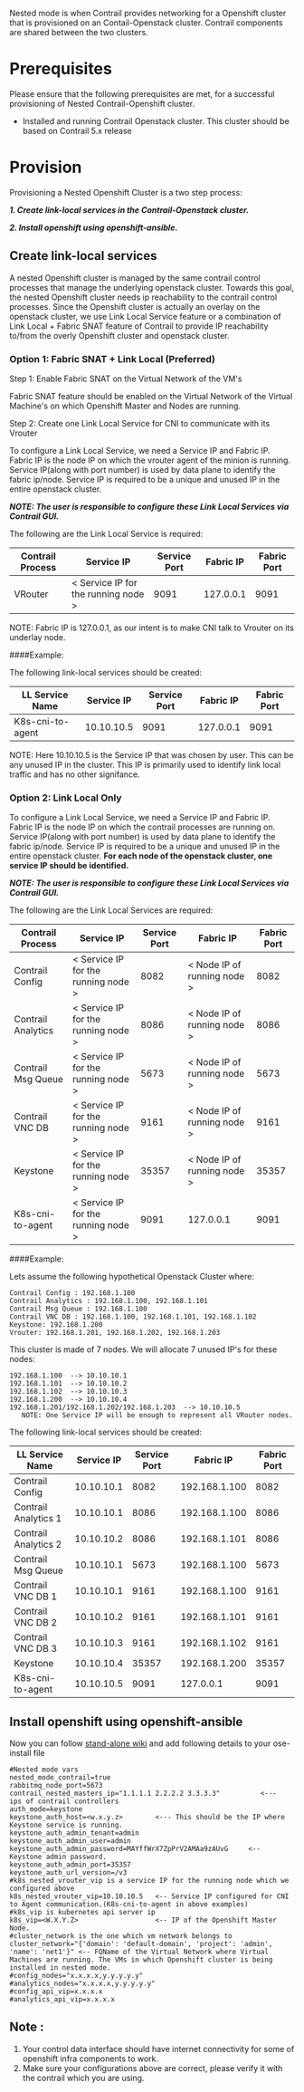 Nested mode is when Contrail provides networking for a Openshift cluster that is provisioned on an Contail-Openstack cluster. Contrail components are shared between the two clusters.

# __Prerequisites__

Please ensure that the following prerequisites are met, for a successful provisioning of Nested Contrail-Openshift cluster.

- Installed and running Contrail Openstack cluster.
   This cluster should be based on Contrail 5.x release 


# __Provision__
  
  Provisioning a Nested Openshift Cluster is a two step process:

  ***1. Create link-local services in the Contrail-Openstack cluster.***

  ***2. Install openshift using openshift-ansible.***


## Create link-local services

A nested Openshift cluster is managed by the same contrail control processes that manage the underlying openstack cluster. Towards this goal, the nested Openshift cluster needs ip reachability to the contrail control processes. Since the Openshift cluster is actually an overlay on the openstack cluster, we use Link Local Service feature or a combination of Link Local + Fabric SNAT feature of Contrail to provide IP reachability to/from the overly Openshift cluster and openstack cluster. 

### Option 1: Fabric SNAT + Link Local (Preferred)

Step 1: Enable Fabric SNAT on the Virtual Network of the VM's

Fabric SNAT feature should be enabled on the Virtual Network of the Virtual Machine's on which Openshift Master and Nodes are running.

Step 2: Create one Link Local Service for CNI to communicate with its Vrouter

To configure a Link Local Service, we need a Service IP and Fabric IP. Fabric IP is the node IP on which the vrouter agent of the minion is running. Service IP(along with port number) is used by data plane to identify the fabric ip/node. Service IP is required to be a unique and unused IP in the entire openstack cluster. 

***NOTE: The user is responsible to configure these Link Local Services via Contrail GUI.***

The following are the Link Local Service is required:

| Contrail Process | Service IP  | Service Port | Fabric IP | Fabric Port |
| --- | --- | --- | --- | --- |
| VRouter             | < Service IP for the running node > | 9091 | 127.0.0.1 | 9091 |

NOTE: Fabric IP is 127.0.0.1, as our intent is to make CNI talk to Vrouter on its underlay node.

####Example:

The following link-local services should be created:

| LL Service Name | Service IP  | Service Port | Fabric IP | Fabric Port |
| --- | --- | --- | --- | --- |
| K8s-cni-to-agent | 10.10.10.5 | 9091 | 127.0.0.1 | 9091 |

NOTE: Here 10.10.10.5 is the Service IP that was chosen by user. This can be any unused
IP in the cluster. This IP is primarily used to identify link local traffic and has no
other signifance.


### Option 2: Link Local Only

To configure a Link Local Service, we need a Service IP and Fabric IP. Fabric IP is the node IP on which the contrail processes are running on. Service IP(along with port number) is used by data plane to identify the fabric ip/node. Service IP is required to be a unique and unused IP in the entire openstack cluster. **For each node of the openstack cluster, one service IP should be identified.**

***NOTE: The user is responsible to configure these Link Local Services via Contrail GUI.***

The following are the Link Local Services are required:

| Contrail Process | Service IP  | Service Port | Fabric IP | Fabric Port |
| --- | --- | --- | --- | --- |
| Contrail Config     | < Service IP for the running node > | 8082 | < Node IP of running node > | 8082 |
| Contrail Analytics  | < Service IP for the running node > | 8086 | < Node IP of running node > | 8086 |
| Contrail Msg Queue  | < Service IP for the running node > | 5673 | < Node IP of running node > | 5673 |
| Contrail VNC DB     | < Service IP for the running node > | 9161 | < Node IP of running node > | 9161 |
| Keystone            | < Service IP for the running node > | 35357 | < Node IP of running node > | 35357 |
| K8s-cni-to-agent    | < Service IP for the running node > | 9091 | 127.0.0.1 | 9091 |

####Example:

Lets assume the following hypothetical Openstack Cluster where:
```
Contrail Config : 192.168.1.100
Contrail Analytics : 192.168.1.100, 192.168.1.101
Contrail Msg Queue : 192.168.1.100
Contrail VNC DB : 192.168.1.100, 192.168.1.101, 192.168.1.102
Keystone: 192.168.1.200
Vrouter: 192.168.1.201, 192.168.1.202, 192.168.1.203
```
This cluster is made of 7 nodes. We will allocate 7 unused IP's for these nodes:
```
192.168.1.100  --> 10.10.10.1
192.168.1.101  --> 10.10.10.2
192.168.1.102  --> 10.10.10.3
192.168.1.200  --> 10.10.10.4
192.168.1.201/192.168.1.202/192.168.1.203  --> 10.10.10.5 
   NOTE: One Service IP will be enough to represent all VRouter nodes.
```
The following link-local services should be created:

| LL Service Name | Service IP  | Service Port | Fabric IP | Fabric Port |
| --- | --- | --- | --- | --- |
| Contrail Config      | 10.10.10.1 | 8082 | 192.168.1.100 | 8082 |
| Contrail Analytics 1 | 10.10.10.1 | 8086 | 192.168.1.100 | 8086 |
| Contrail Analytics 2 | 10.10.10.2 | 8086 | 192.168.1.101 | 8086 |
| Contrail Msg Queue   | 10.10.10.1 | 5673 | 192.168.1.100 | 5673 |
| Contrail VNC DB 1    | 10.10.10.1 | 9161 | 192.168.1.100 | 9161 |
| Contrail VNC DB 2    | 10.10.10.2 | 9161 | 192.168.1.101 | 9161 |
| Contrail VNC DB 3    | 10.10.10.3 | 9161 | 192.168.1.102 | 9161 |
| Keystone             | 10.10.10.4 | 35357 | 192.168.1.200| 35357 |
| K8s-cni-to-agent | 10.10.10.5 | 9091 | 127.0.0.1 | 9091 |


## Install openshift using openshift-ansible

Now you can follow [stand-alone wiki](https://github.com/Juniper/contrail-kubernetes-docs/blob/master/install/openshift/3.9/standalone-openshift.md)
and add following details to your ose-install file 
```
#Nested mode vars
nested_mode_contrail=true
rabbitmq_node_port=5673
contrail_nested_masters_ip="1.1.1.1 2.2.2.2 3.3.3.3"          <---  ips of contrail controllers
auth_mode=keystone
keystone_auth_host=<w.x.y.z>        <--- This should be the IP where Keystone service is running.
keystone_auth_admin_tenant=admin
keystone_auth_admin_user=admin
keystone_auth_admin_password=MAYffWrX7ZpPrV2AMAa9zAUvG     <-- Keystone admin password.
keystone_auth_admin_port=35357
keystone_auth_url_version=/v3
#k8s_nested_vrouter_vip is a service IP for the running node which we configured above
k8s_nested_vrouter_vip=10.10.10.5   <-- Service IP configured for CNI to Agent communication.(K8s-cni-to-agent in above examples)
#k8s_vip is kubernetes api server ip
k8s_vip=<W.X.Y.Z>                   <-- IP of the Openshift Master Node.
#cluster_network is the one which vm network belongs to
cluster_network="{'domain': 'default-domain', 'project': 'admin', 'name': 'net1'}" <-- FQName of the Virtual Network where Virtual Machines are running. The VMs in which Openshift cluster is being installed in nested mode.
#config_nodes="x.x.x.x,y.y.y.y.y"
#analytics_nodes="x.x.x.x,y.y.y.y.y"
#config_api_vip=x.x.x.x
#analytics_api_vip=x.x.x.x
```

## Note :

1. Your control data interface should have internet connectivity for some of openshift infra components to work.
2. Make sure your configurations above are correct, please verify it with the contrail which you are using.

